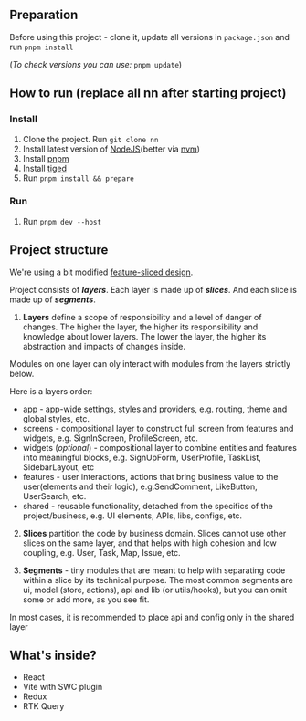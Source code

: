 
## Preparation

Before using this project - clone it, update all versions in `package.json` and run `pnpm install`

(_To check versions you can use:_ `pnpm update`)

## How to run (replace all nn after starting project)

### Install

1. Clone the project. Run `git clone nn`
2. Install latest version of [NodeJS](https://nodejs.org/en/)(better via [nvm](https://github.com/nvm-sh/nvm))
3. Install [pnpm](https://www.npmjs.com/package/pnpm)
4. Install [tiged](https://www.npmjs.com/package/tiged)
5. Run `pnpm install && prepare`

### Run

1. Run `pnpm dev --host`

## Project structure

We're using a bit modified [feature-sliced design](https://feature-sliced.design/).

Project consists of **_layers_**. Each layer is made up of **_slices_**. And each slice is made up of **_segments_**.

1. **Layers** define a scope of responsibility and a level of danger of changes.
   The higher the layer, the higher its responsibility and knowledge about lower layers.
   The lower the layer, the higher its abstraction and impacts of changes inside.

Modules on one layer can oly interact with modules from the layers strictly below.

Here is a layers order:

- app - app-wide settings, styles and providers, e.g. routing, theme and global styles, etc.
- screens - compositional layer to construct full screen from features and widgets, e.g. SignInScreen, ProfileScreen, etc.
- widgets (_optional_) - compositional layer to combine entities and features into meaningful blocks, e.g. SignUpForm, UserProfile, TaskList, SidebarLayout, etc
- features - user interactions, actions that bring business value to the user(elements and their logic), e.g.SendComment, LikeButton, UserSearch, etc.
- shared - reusable functionality, detached from the specifics of the project/business, e.g. UI elements, APIs, libs, configs, etc.

2. **Slices** partition the code by business domain. Slices cannot use other slices on the same layer, and that helps with high cohesion and low coupling, e.g. User, Task, Map, Issue, etc.

3. **Segments** - tiny modules that are meant to help with separating code within a slice by its technical purpose. The most common segments are ui, model (store, actions), api and lib (or utils/hooks), but you can omit some or add more, as you see fit.

In most cases, it is recommended to place api and config only in the shared layer

## What's inside?

- React
- Vite with SWC plugin
- Redux
- RTK Query
